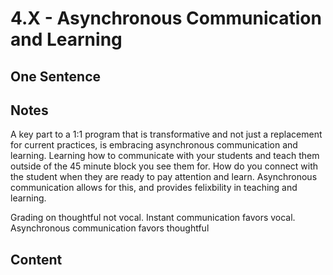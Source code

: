 # 4.X - Asynchronous Communication and Learning

## One Sentence 

## Notes
A key part to a 1:1 program that is transformative and not just a replacement for current practices, is embracing asynchronous communication and learning. Learning how to communicate with your students and teach them outside of the 45 minute block you see them for. How do you connect with the student when they are ready to pay attention and learn. Asynchronous communication allows for this, and provides felixbility in teaching and learning.

Grading on thoughtful not vocal. Instant communication favors vocal. Asynchronous communication favors thoughtful 

## Content 
